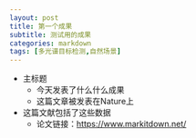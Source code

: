 ```yaml
---
layout: post
title: 第一个成果
subtitle: 测试用的成果
categories: markdown
tags: [多光谱目标检测,自然场景]
---
```


* 主标题
  * 今天发表了什么什么成果
  * 这篇文章被发表在Nature上
* 这篇文献包括了这些数据
  * 论文链接：https://www.markitdown.net/
